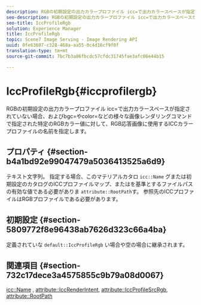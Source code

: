 ```yaml
---
description: RGBの初期設定の出力カラープロファイル icc=で出力カラースペースが指定されていない場合、およびbgc=やcolor=などの様々な画像レンダリングコマンドで指定された特定のRGBカラー値に対して、RGB応答画像に使用するICCカラープロファイルの名前を指定します。
seo-description: RGBの初期設定の出力カラープロファイル icc=で出力カラースペースが指定されていない場合、およびbgc=やcolor=などの様々な画像レンダリングコマンドで指定された特定のRGBカラー値に対して、RGB応答画像に使用するICCカラープロファイルの名前を指定します。
seo-title: IccProfileRgb
solution: Experience Manager
title: IccProfileRgb
topic: Scene7 Image Serving - Image Rendering API
uuid: 0fe63607-c328-468a-aa55-0c4d16cf9f0f
translation-type: tm+mt
source-git-commit: 7bc7b3a86fbcdc57cfdc31745fae3afc06e44b15

---
```



# IccProfileRgb{#iccprofilergb}

RGBの初期設定の出力カラープロファイル icc=で出力カラースペースが指定されていない場合、およびbgc=やcolor=などの様々な画像レンダリングコマンドで指定された特定のRGBカラー値に対して、RGB応答画像に使用するICCカラープロファイルの名前を指定します。

## プロパティ {#section-b4a1bd92e99047479a5036413525a6d9}

テキスト文字列。 指定する場合、このマテリアルカタロ `icc::Name` グまたは初期設定のカタログのICCプロファイルマップ、またはを基準とするファイルパスの有効な値である必要がありま `attribute::RootPath`す。 参照先のICCプロファイルはRGBプロファイルである必要があります。

## 初期設定 {#section-5809772f8e96438ab7626d323c66a4ba}

定義されていな `default::IccProfileRgb` い場合や空の場合に継承されます。

## 関連項目 {#section-732c17dece3a4575855c9b79a08d0067}

[icc::Name](../../../../../ir-api/material-cat/image-rendering-api-ref/c-ir-material-catalog/c-ir-icc-profile-map-reference/r-ir-name-icc.md#reference-7a293ede360e433782575f8f6a562ac2) , [attribute::IccRenderIntent](../../../../../ir-api/material-cat/image-rendering-api-ref/c-ir-material-catalog/c-ir-attributes-reference/r-ir-iccrenderintent.md#reference-3b80b7a4c25545a593c5076f318b5c40), [attribute::IccProfileSrcRgb](../../../../../ir-api/material-cat/image-rendering-api-ref/c-ir-material-catalog/c-ir-attributes-reference/r-ir-iccprofilesrcrgb.md#reference-2fb0f7cfc6e74813b82cd98ae165bd49), [attribute::RootPath](../../../../../ir-api/material-cat/image-rendering-api-ref/c-ir-material-catalog/c-ir-attributes-reference/r-ir-rootpath.md#reference-a4d7c96b62e14fcbad1740c702f160f3)
